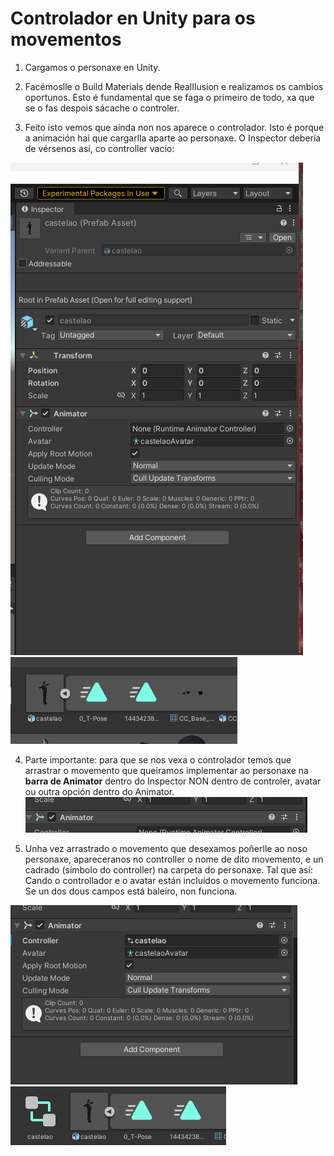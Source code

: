 # Controlador en Unity para os movementos

1. Cargamos o personaxe en Unity.

2. Facémoslle o Build Materials dende RealIlusion e realizamos os cambios oportunos. Esto é fundamental que se faga o primeiro de todo, xa que se o fas despois sácache o controler.

3. Feito isto vemos que aínda non nos aparece o controlador. Isto é porque a animación hai que cargarlla aparte ao personaxe.
O Inspector debería de vérsenos así, co controller vacío:

![Alt text](../images/inspector-sin-controler.png)
![Alt text](../images/asset-sin-controler.png)

4. Parte importante: para que se nos vexa o controlador temos que arrastrar o movemento que queiramos implementar ao personaxe na **barra de Animator** dentro do Inspector NON dentro de controler, avatar ou outra opción dentro do Animator.
![Alt text](../images/barra-de-animator.png)

5. Unha vez arrastrado o movemento que desexamos poñerlle ao noso personaxe, apareceranos no controller o nome de dito movemento, e un cadrado (símbolo do controller) na carpeta do personaxe. Tal que así:
Cando o controllador e o avatar están incluídos o movemento funciona. Se un dos dous campos está baleiro, non funciona.

![Alt text](../images/controler-on.png)
![Alt text](../images/controler.png)